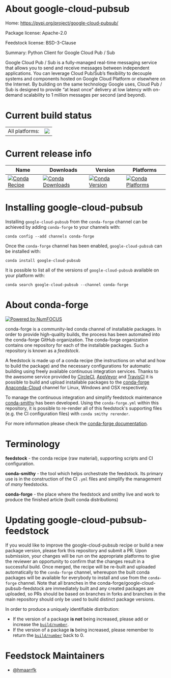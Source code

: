 About google-cloud-pubsub
=========================

Home: https://pypi.org/project/google-cloud-pubsub/

Package license: Apache-2.0

Feedstock license: BSD-3-Clause

Summary: Python Client for Google Cloud Pub / Sub

Google Cloud Pub / Sub is a fully-managed real-time messaging service that
allows you to send and receive messages between independent applications.
You can leverage Cloud Pub/Sub’s flexibility to decouple systems and
components hosted on Google Cloud Platform or elsewhere on the Internet. By
building on the same technology Google uses, Cloud Pub / Sub is designed to
provide “at least once” delivery at low latency with on-demand scalability
to 1 million messages per second (and beyond).


Current build status
====================


<table><tr><td>All platforms:</td>
    <td>
      <a href="https://dev.azure.com/conda-forge/feedstock-builds/_build/latest?definitionId=8530&branchName=master">
        <img src="https://dev.azure.com/conda-forge/feedstock-builds/_apis/build/status/google-cloud-pubsub-feedstock?branchName=master">
      </a>
    </td>
  </tr>
</table>

Current release info
====================

| Name | Downloads | Version | Platforms |
| --- | --- | --- | --- |
| [![Conda Recipe](https://img.shields.io/badge/recipe-google--cloud--pubsub-green.svg)](https://anaconda.org/conda-forge/google-cloud-pubsub) | [![Conda Downloads](https://img.shields.io/conda/dn/conda-forge/google-cloud-pubsub.svg)](https://anaconda.org/conda-forge/google-cloud-pubsub) | [![Conda Version](https://img.shields.io/conda/vn/conda-forge/google-cloud-pubsub.svg)](https://anaconda.org/conda-forge/google-cloud-pubsub) | [![Conda Platforms](https://img.shields.io/conda/pn/conda-forge/google-cloud-pubsub.svg)](https://anaconda.org/conda-forge/google-cloud-pubsub) |

Installing google-cloud-pubsub
==============================

Installing `google-cloud-pubsub` from the `conda-forge` channel can be achieved by adding `conda-forge` to your channels with:

```
conda config --add channels conda-forge
```

Once the `conda-forge` channel has been enabled, `google-cloud-pubsub` can be installed with:

```
conda install google-cloud-pubsub
```

It is possible to list all of the versions of `google-cloud-pubsub` available on your platform with:

```
conda search google-cloud-pubsub --channel conda-forge
```


About conda-forge
=================

[![Powered by NumFOCUS](https://img.shields.io/badge/powered%20by-NumFOCUS-orange.svg?style=flat&colorA=E1523D&colorB=007D8A)](http://numfocus.org)

conda-forge is a community-led conda channel of installable packages.
In order to provide high-quality builds, the process has been automated into the
conda-forge GitHub organization. The conda-forge organization contains one repository
for each of the installable packages. Such a repository is known as a *feedstock*.

A feedstock is made up of a conda recipe (the instructions on what and how to build
the package) and the necessary configurations for automatic building using freely
available continuous integration services. Thanks to the awesome service provided by
[CircleCI](https://circleci.com/), [AppVeyor](https://www.appveyor.com/)
and [TravisCI](https://travis-ci.com/) it is possible to build and upload installable
packages to the [conda-forge](https://anaconda.org/conda-forge)
[Anaconda-Cloud](https://anaconda.org/) channel for Linux, Windows and OSX respectively.

To manage the continuous integration and simplify feedstock maintenance
[conda-smithy](https://github.com/conda-forge/conda-smithy) has been developed.
Using the ``conda-forge.yml`` within this repository, it is possible to re-render all of
this feedstock's supporting files (e.g. the CI configuration files) with ``conda smithy rerender``.

For more information please check the [conda-forge documentation](https://conda-forge.org/docs/).

Terminology
===========

**feedstock** - the conda recipe (raw material), supporting scripts and CI configuration.

**conda-smithy** - the tool which helps orchestrate the feedstock.
                   Its primary use is in the construction of the CI ``.yml`` files
                   and simplify the management of *many* feedstocks.

**conda-forge** - the place where the feedstock and smithy live and work to
                  produce the finished article (built conda distributions)


Updating google-cloud-pubsub-feedstock
======================================

If you would like to improve the google-cloud-pubsub recipe or build a new
package version, please fork this repository and submit a PR. Upon submission,
your changes will be run on the appropriate platforms to give the reviewer an
opportunity to confirm that the changes result in a successful build. Once
merged, the recipe will be re-built and uploaded automatically to the
`conda-forge` channel, whereupon the built conda packages will be available for
everybody to install and use from the `conda-forge` channel.
Note that all branches in the conda-forge/google-cloud-pubsub-feedstock are
immediately built and any created packages are uploaded, so PRs should be based
on branches in forks and branches in the main repository should only be used to
build distinct package versions.

In order to produce a uniquely identifiable distribution:
 * If the version of a package **is not** being increased, please add or increase
   the [``build/number``](https://conda.io/docs/user-guide/tasks/build-packages/define-metadata.html#build-number-and-string).
 * If the version of a package **is** being increased, please remember to return
   the [``build/number``](https://conda.io/docs/user-guide/tasks/build-packages/define-metadata.html#build-number-and-string)
   back to 0.

Feedstock Maintainers
=====================

* [@hmaarrfk](https://github.com/hmaarrfk/)

